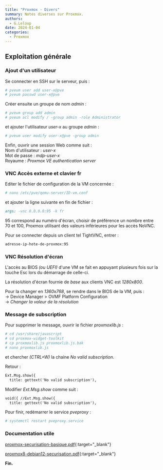```yaml
---
title: "Proxmox - Divers"
summary: Notes diverses sur Proxmox.
authors: 
  - G.Leloup
date: 2024-01-04
categories: 
  - Proxmox
---
```


## Exploitation générale

### Ajout d'un utilisateur

Se connecter en SSH sur le serveur, puis :

```bash
# pveum user add user-x@pve
# pveum passwd user-x@pve
```

Créer ensuite un groupe de nom _admin_ :

```bash
# pveum group add admin
# pveum acl modify / -group admin -role Administrator
```

et ajouter l'utilisateur _user-x_ au groupe _admin_ :

<!-- more -->

```bash
# pveum user modify user-x@pve -group admin
```

Enfin, ouvrir une session Web comme suit :  
Nom d'utilisateur : _user-x_  
Mot de passe : _mdp-user-x_  
Royaume : _Proxmox VE authentication server_

### VNC Accès externe et clavier fr

Editer le fichier de configuration de la VM concernée :

```bash
# nano /etc/pve/qemu-server/ID-vm.conf
```

et ajouter la ligne suivante en fin de fichier :

```markdown
args: -vnc 0.0.0.0:95 -k fr
```

95 correspond au numéro d'écran, choisir de préférence un nombre entre 70 et 100, Proxmox utilisant des valeurs inférieures pour les accès NoVNC.

Pour se connecter depuis un client tel TightVNC, entrer :  

```markdown
adresse-ip-hote-de-proxmox:95
```

### VNC Résolution d'écran

L'accès au BIOS _(ou UEFI)_ d'une VM se fait en appuyant plusieurs fois sur la touche Esc lors du démarrage de celle-ci.

La résolution d'écran fournie de _base_ aux clients VNC est _1280x800_.

Pour la changer en _1360x768_, se rendre dans le BIOS de la VM, puis :  
-> Device Manager > OVMF Platform Configuration  
-> _Changer la valeur de la résolution_

### Message de subscription

Pour supprimer le message, ouvrir le fichier _proxmoxlib.js_ :

```bash
# cd /usr/share/javascript
# cd proxmox-widget-toolkit
# cp proxmoxlib.js proxmoxlib.js.bak
# nano proxmoxlib.js
```

et chercher _(CTRL+W)_ la chaine _No valid subscription_.

Retour :

```markdown
Ext.Msg.show({
  title: gettext('No valid subscription'),
```

Modifier _Ext.Msg.show_ comme suit :

```markdown
void({ //Ext.Msg.show({
  title: gettext('No valid subscription'),
```

Pour finir, redémarrer le service _pveproxy_ :

```bash
# systemctl restart pveproxy.service
```

### Documentation utile

[proxmox-securisation-basique.pdf](../medias/proxmox-securisation-basique.pdf){:target="_blank"}

[proxmox8-debian12-securisation.pdf](../medias/proxmox8-debian12-securisation.pdf){:target="_blank"}

**Fin.**
